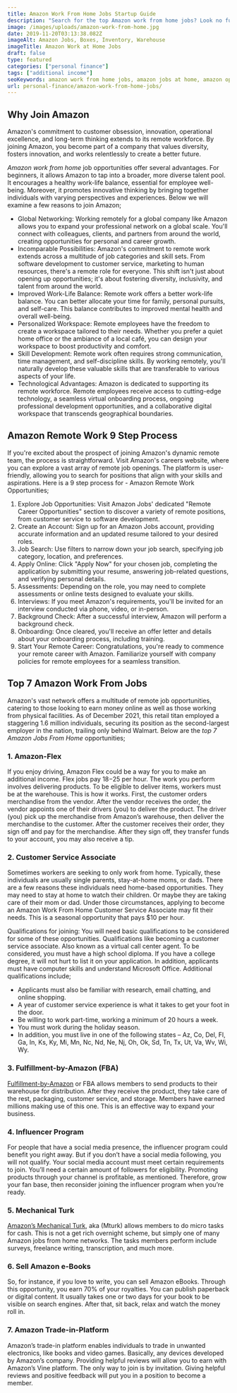 ```yaml
---
title: Amazon Work From Home Jobs Startup Guide
description: "Search for the top Amazon work from home jobs? Look no further, find lucrative ways to money make with the top ranked ecommerce platform worldwide. "
image: /images/uploads/amazon-work-from-home.jpg
date: 2019-11-20T03:13:38.082Z
imageAlt: Amazon Jobs, Boxes, Inventory, Warehouse
imageTitle: Amazon Work at Home Jobs
draft: false
type: featured
categories: ["personal finance"]
tags: ["additional income"]
seoKeywords: amazon work from home jobs, amazon jobs at home, amazon opportunities, make money on amazon
url: personal-finance/amazon-work-from-home-jobs/ 
---
```

## Why Join Amazon

Amazon's commitment to customer obsession, innovation, operational excellence, and long-term thinking extends to its remote workforce. By joining Amazon, you become part of a company that values diversity, fosters innovation, and works relentlessly to create a better future.

*Amazon work from home* job opportunities offer several advantages. For beginners, it allows Amazon to tap into a broader, more diverse talent pool. It encourages a healthy work-life balance, essential for employee well-being. Moreover, it promotes innovative thinking by bringing together individuals with varying perspectives and experiences. Below we will examine a few reasons to join Amazon;

* Global Networking: Working remotely for a global company like Amazon allows you to expand your professional network on a global scale. You'll connect with colleagues, clients, and partners from around the world, creating opportunities for personal and career growth.
* Incomparable Possibilities: Amazon's commitment to remote work extends across a multitude of job categories and skill sets. From software development to customer service, marketing to human resources, there's a remote role for everyone. This shift isn't just about opening up opportunities; it's about fostering diversity, inclusivity, and talent from around the world.
* Improved Work-Life Balance: Remote work offers a better work-life balance. You can better allocate your time for family, personal pursuits, and self-care. This balance contributes to improved mental health and overall well-being.
* Personalized Workspace: Remote employees have the freedom to create a workspace tailored to their needs. Whether you prefer a quiet home office or the ambiance of a local café, you can design your workspace to boost productivity and comfort.
* Skill Development: Remote work often requires strong communication, time management, and self-discipline skills. By working remotely, you'll naturally develop these valuable skills that are transferable to various aspects of your life.
* Technological Advantages: Amazon is dedicated to supporting its remote workforce. Remote employees receive access to cutting-edge technology, a seamless virtual onboarding process, ongoing professional development opportunities, and a collaborative digital workspace that transcends geographical boundaries.

## Amazon Remote Work 9 Step Process

If you're excited about the prospect of joining Amazon's dynamic remote team, the process is straightforward. Visit Amazon's careers website, where you can explore a vast array of remote job openings. The platform is user-friendly, allowing you to search for positions that align with your skills and aspirations. Here is a 9 step process for - Amazon Remote Work Opportunities;

1. Explore Job Opportunities: Visit Amazon Jobs' dedicated "Remote Career Opportunities" section to discover a variety of remote positions, from customer service to software development.
2. Create an Account: Sign up for an Amazon Jobs account, providing accurate information and an updated resume tailored to your desired roles.
3. Job Search: Use filters to narrow down your job search, specifying job category, location, and preferences.
4. Apply Online: Click "Apply Now" for your chosen job, completing the application by submitting your resume, answering job-related questions, and verifying personal details.
5. Assessments: Depending on the role, you may need to complete assessments or online tests designed to evaluate your skills.
6. Interviews: If you meet Amazon's requirements, you'll be invited for an interview conducted via phone, video, or in-person.
7. Background Check: After a successful interview, Amazon will perform a background check.
8. Onboarding: Once cleared, you'll receive an offer letter and details about your onboarding process, including training.
9. Start Your Remote Career: Congratulations, you're ready to commence your remote career with Amazon. Familiarize yourself with company policies for remote employees for a seamless transition.

## Top 7 Amazon Work From Jobs

Amazon's vast network offers a multitude of remote job opportunities, catering to those looking to earn money online as well as those working from physical facilities. As of December 2021, this retail titan employed a staggering 1.6 million individuals, securing its position as the second-largest employer in the nation, trailing only behind Walmart. Below are the *top 7 Amazon Jobs From Home* opportunities;

### 1. Amazon-Flex

If you enjoy driving, Amazon Flex could be a way for you to make an additional income. Flex jobs pay $18-$25 per hour. The work you perform involves delivering products. To be eligible to deliver items, workers must be at the warehouse. This is how it works. First, the customer orders merchandise from the vendor. After the vendor receives the order, the vendor appoints one of their drivers (you) to deliver the product. The driver (you) pick up the merchandise from Amazon’s warehouse, then deliver the merchandise to the customer. After the customer receives their order, they sign off and pay for the merchandise. After they sign off, they transfer funds to your account, you may also receive a tip.

### 2. Customer Service Associate

Sometimes workers are seeking to only work from home. Typically, these individuals are usually single parents, stay-at-home moms, or dads. There are a few reasons these individuals need home-based opportunities. They may need to stay at home to watch their children. Or maybe they are taking care of their mom or dad. Under those circumstances, applying to become an Amazon Work From Home Customer Service Associate may fit their needs. This is a seasonal opportunity that pays $10 per hour.

Qualifications for joining: You will need basic qualifications to be considered for some of these opportunities. Qualifications like becoming a customer service associate. Also known as a virtual call center agent. To be considered, you must have a high school diploma. If you have a college degree, it will not hurt to list it on your application. In addition, applicants must have computer skills and understand Microsoft Office. Additional qualifications include;

* Applicants must also be familiar with research, email chatting, and online shopping.
* A year of customer service experience is what it takes to get your foot in the door.
* Be willing to work part-time, working a minimum of 20 hours a week.
* You must work during the holiday season.
* In addition, you must live in one of the following states – Az, Co, Del, Fl, Ga, In, Ks, Ky, Mi, Mn, Nc, Nd, Ne, Nj, Oh, Ok, Sd, Tn, Tx, Ut, Va, Wv, Wi, Wy.

### 3. Fulfillment-by-Amazon (FBA)

[Fulfillment-by-Amazon](https://sell.amazon.com/fulfillment-by-amazon.html) or FBA allows members to send products to their warehouse for distribution. After they receive the product, they take care of the rest, packaging, customer service, and storage. Members have earned millions making use of this one. This is an effective way to expand your business.

### 4. Influencer Program

For people that have a social media presence, the influencer program could benefit you right away. But if you don’t have a social media following, you will not qualify. Your social media account must meet certain requirements to join. You’ll need a certain amount of followers for eligibility. Promoting products through your channel is profitable, as mentioned. Therefore, grow your fan base, then reconsider joining the influencer program when you’re ready.

### 5. Mechanical Turk

[Amazon’s Mechanical Turk](https://www.mturk.com/), aka (Mturk) allows members to do micro tasks for cash. This is not a get rich overnight scheme, but simply one of many Amazon jobs from home networks. The tasks members perform include surveys, freelance writing, transcription, and much more.

### 6. Sell Amazon e-Books

So, for instance, if you love to write, you can sell Amazon eBooks. Through this opportunity, you earn 70% of your royalties. You can publish paperback or digital content. It usually takes one or two days for your book to be visible on search engines. After that, sit back, relax and watch the money roll in.

### 7. Amazon Trade-in-Platform

Amazon’s trade-in platform enables individuals to trade in unwanted electronics, like books and video games. Basically, any devices developed by Amazon’s company. Providing helpful reviews will allow you to earn with Amazon’s Vine platform. The only way to join is by invitation. Giving helpful reviews and positive feedback will put you in a position to become a member.
